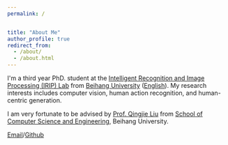 ```yaml
---
permalink: /


title: "About Me"
author_profile: true
redirect_from: 
  - /about/
  - /about.html
---
```


I'm a third year PhD. student at the [Intelligent Recognition and Image Processing (IRIP) Lab](https://irip.buaa.edu.cn) from [Beihang University](https://www.buaa.edu.cn/) ([English](https://ev.buaa.edu.cn/)). My research interests includes computer vision, human action recognition, and human-centric generation.

I am very fortunate to be advised by [Prof. Qingjie Liu](https://shi.buaa.edu.cn/liuqingjie/zh_CN/index/8355/list/index.htm) from [School of Computer Science and Engineering](https://scse.buaa.edu.cn/), Beihang University.

[Email](mailto:zhangzongye@buaa.edu.cn)/[Github](https://github.com/zzysteve)
